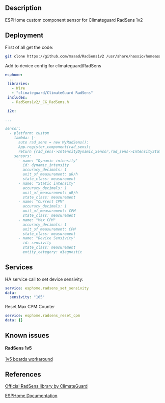 
## Description

ESPHome custom component sensor for Climateguard RadSens 1v2

## Deployment

First of all get the code:
```bash
git clone https://github.com/maaad/RadSens1v2 /usr/share/hassio/homeassistant/esphome/RadSens1v2
```
Add to device config for climateguard/RadSens
```yaml
esphome:
  ...
 libraries:
   - Wire
   - "climateguard/ClimateGuard RadSens"
 includes:
   - RadSens1v2/_CG_RadSens.h

 i2c:

...

sensor:
  - platform: custom
    lambda: |-
      auto rad_sens = new MyRadSens();
      App.register_component(rad_sens);
      return {rad_sens->IntensityDynamic_Sensor,rad_sens->IntensityStatic_Sensor, rad_sens->CurrentCPM_Sensor, rad_sens->MaxCPM_Sensor,rad_sens->Sensivity_Sensor};
    sensors:
      - name: "Dynamic intensity"
        id: dynamic_intensity
        accuracy_decimals: 1
        unit_of_measurement: μR/h
        state_class: measurement
      - name: "Static intensity"
        accuracy_decimals: 1
        unit_of_measurement: μR/h
        state_class: measurement
      - name: "Current CPM"
        accuracy_decimals: 1
        unit_of_measurement: CPM
        state_class: measurement
      - name: "Max CPM"
        accuracy_decimals: 1
        unit_of_measurement: CPM
        state_class: measurement
      - name: "Device Sensivity"
        id: sensivity
        state_class: measurement
        entity_category: diagnostic
```

## Services

HA service call to set device sensivity:
```yaml
service: esphome.radsens_set_sensivity 
data:
  sensivity: "105"
```

Reset Max CPM Counter 

```yaml
service: esphome.radsens_reset_cpm
data: {}
```

## Known issues

#### RadSens 1v5
[1v5 boards workaround](https://github.com/maaad/RadSens1v2/issues/3#issuecomment-1289578773)



## References

[Official RadSens library by ClimateGuard](https://github.com/climateguard/RadSens)

[ESPHome Documentation](https://esphome.io/index.html)


